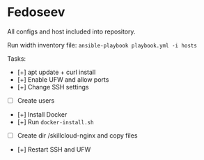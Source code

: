 # Fedoseev

All configs and host included into repository.

Run width inventory file: `ansible-playbook playbook.yml -i hosts`

Tasks:

 - [+] apt update + curl install
 - [+] Enable UFW and allow ports
 - [+] Change SSH settings
 - [ ] Create users
 - [+] Install Docker
 - [+] Run `docker-install.sh`
 - [ ] Create dir /skillcloud-nginx and copy files
 - [+] Restart SSH and UFW
